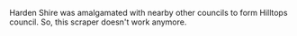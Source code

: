Harden Shire was amalgamated with nearby other councils to form Hilltops council.
So, this scraper doesn't work anymore.
